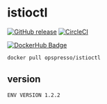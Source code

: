 # istioctl

[![GitHub release](https://img.shields.io/github/release/opspresso/istioctl.svg)](https://github.com/opspresso/istioctl/releases)
[![CircleCI](https://circleci.com/gh/opspresso/istioctl.svg?style=svg)](https://circleci.com/gh/opspresso/istioctl)

[![DockerHub Badge](http://dockeri.co/image/opspresso/istioctl)](https://hub.docker.com/r/opspresso/istioctl/)

```bash
docker pull opspresso/istioctl
```

## version

```
ENV VERSION 1.2.2
```

